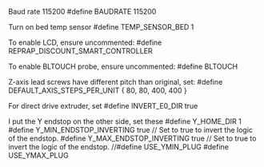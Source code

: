 Baud rate 115200
#define BAUDRATE 115200

Turn on bed temp sensor
#define TEMP_SENSOR_BED 1

To enable LCD, ensure uncommented:
#define REPRAP_DISCOUNT_SMART_CONTROLLER

To enable BLTOUCH probe, ensure uncommented:
#define BLTOUCH

Z-axis lead screws have different pitch than original, set:
#define DEFAULT_AXIS_STEPS_PER_UNIT   { 80, 80, 400, 400 }

For direct drive extruder, set
#define INVERT_E0_DIR true

I put the Y endstop on the other side, set these
#define Y_HOME_DIR 1
#define Y_MIN_ENDSTOP_INVERTING true // Set to true to invert the logic of the endstop.
#define Y_MAX_ENDSTOP_INVERTING true // Set to true to invert the logic of the endstop.
//#define USE_YMIN_PLUG
#define USE_YMAX_PLUG
